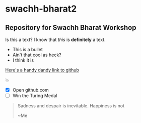 # swachh-bharat2
## Repository for Swachh Bharat Workshop

Is this a text? I know that *this* is **definitely** a text.

- This is a bullet
- Ain't that cool as heck?
- I think it is

[Here's a handy dandy link to github](https://github.com)

:boom:

- [X] Open github.com
- [ ] Win the Turing Medal

> Sadness and despair is inevitable. Happiness is not
>                                          
> ~Me
